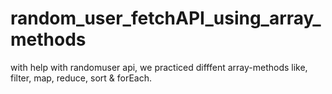 # random_user_fetchAPI_using_array_methods

with help with randomuser api, we practiced difffent array-methods like,
filter, map, reduce, sort & forEach. 
